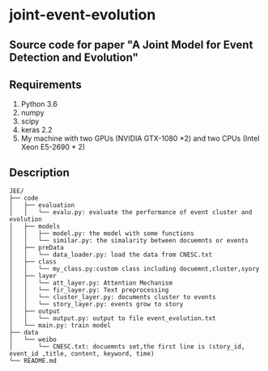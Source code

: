 # joint-event-evolution
## Source code for paper "A Joint Model for Event Detection and Evolution"
## Requirements
<ol>
  <li>Python 3.6</li>
  <li>numpy</li>
  <li>scipy</li>
  <li>keras 2.2</li>
  <li>My machine with two GPUs (NVIDIA GTX-1080 *2) and two CPUs (Intel Xeon E5-2690 * 2)</li>
</ol>

## Description
```
JEE/
├── code
│   ├── evaluation
│   │   └── evalu.py: evaluate the performance of event cluster and evolution
│   ├── models
│   │   ├── model.py: the model with some functions
│   │   └── similar.py: the simalarity between docuemnts or events
│   ├── preData
│   │   └── data_loader.py: load the data from CNESC.txt 
│   ├── class
│   │   └── my_class.py:custom class including docuemnt,cluster,syory
│   ├── layer
│   │   └── att_layer.py: Attention Mechanism
│   │   └── fir_layer.py: Text preprocessing
│   │   └── cluster_layer.py: documents cluster to events
│   │   └── story_layer.py: events grow to story
│   ├── output
│   │   └── output.py: output to file event_evolution.txt
│   └── main.py: train model
├── data
│   └── weibo
│       └── CNESC.txt: docuemnts set,the first line is (story_id, event_id ,title, content, keyword, time)
└── README.md
```
